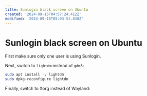 ```yaml
---
title: Sunlogin black screen on Ubuntu
created: '2024-09-15T04:57:24.412Z'
modified: '2024-09-15T05:03:52.830Z'
---
```


# Sunlogin black screen on Ubuntu

First make sure only one user is using Sunlogin.

Next, switch to `lightdm` instead of `gdm3`:

```bash
sudo apt install -y lightdm
sudo dpkg-reconfigure lightdm
```

Finally, switch to Xorg instead of Wayland:


